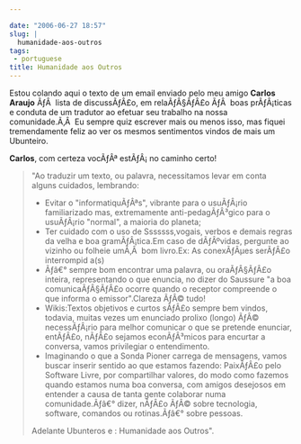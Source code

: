 ```yaml
---

date: "2006-06-27 18:57"
slug: |
  humanidade-aos-outros
tags:
 - portuguese
title: Humanidade aos Outros
---
```


Estou colando aqui o texto de um email enviado pelo meu amigo **Carlos
Araujo** ÃƒÂ  lista de discussÃƒÂ£o, em relaÃƒÂ§ÃƒÂ£o ÃƒÂ  boas
prÃƒÂ¡ticas e conduta de um tradutor ao efetuar seu trabalho na nossa
comunidade.Ã‚Â  Eu sempre quiz escrever mais ou menos isso, mas fiquei
tremendamente feliz ao ver os mesmos sentimentos vindos de mais um
Ubunteiro.

**Carlos**, com certeza vocÃƒÂª estÃƒÂ¡ no caminho certo!

> \"Ao traduzir um texto, ou palavra, necessitamos levar em conta alguns
> cuidados, lembrando:
>
> -   Evitar o "informatiquÃƒÂªs", vibrante para o usuÃƒÂ¡rio
>     familiarizado mas, extremamente anti-pedagÃƒÂ³gico para o
>     usuÃƒÂ¡rio "normal", a maioria do planeta;
> -   Ter cuidado com o uso de Sssssss,vogais, verbos e demais regras da
>     velha e boa gramÃƒÂ¡tica.Em caso de dÃƒÂºvidas, pergunte ao
>     vizinho ou folheie umÃ‚Â  bom livro.Ex: As conexÃƒÂµes serÃƒÂ£o
>     interrompid a(s)
> -   Ãƒâ€° sempre bom encontrar uma palavra, ou oraÃƒÂ§ÃƒÂ£o inteira,
>     representando o que enuncia, no dizer do Saussure "a boa
>     comunicaÃƒÂ§ÃƒÂ£o ocorre quando o receptor compreende o que
>     informa o emissor".Clareza ÃƒÂ© tudo!
> -   Wikis:Textos objetivos e curtos sÃƒÂ£o sempre bem vindos, todavia,
>     muitas vezes um enunciado prolixo (longo) ÃƒÂ© necessÃƒÂ¡rio para
>     melhor comunicar o que se pretende enunciar, entÃƒÂ£o, nÃƒÂ£o
>     sejamos econÃƒÂ³micos para encurtar a conversa, vamos privilegiar
>     o entendimento.
> -   Imaginando o que a Sonda Pioner carrega de mensagens, vamos buscar
>     inserir sentido ao que estamos fazendo: PaixÃƒÂ£o pelo Software
>     Livre, por compartilhar valores, do modo como fazemos quando
>     estamos numa boa conversa, com amigos desejosos em entender a
>     causa de tanta gente colaborar numa comunidade.Ãƒâ€° dizer, nÃƒÂ£o
>     ÃƒÂ© sobre tecnologia, software, comandos ou rotinas.Ãƒâ€° sobre
>     pessoas.
>
> Adelante Ubunteros e : Humanidade aos Outros".
